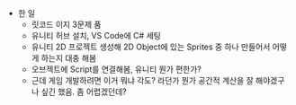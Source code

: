 - 한 일
    - 릿코드 이지 3문제 품
    - 유니티 허브 설치, VS Code에 C# 세팅
    - 유니티 2D 프로젝트 생성해 2D Object에 있는 Sprites 중 하나 만들어서 어떻게 하는지 대충 해봄
    - 오브젝트에 Script를 연결해봄, 유니티 뭔가 편한가? 
    - 근데 게임 개발하려면 이거 뭐냐 각도? 라던가 뭔가 공간적 계산을 잘 해야겠구나 싶긴 했음. 좀 어렵겠던데?